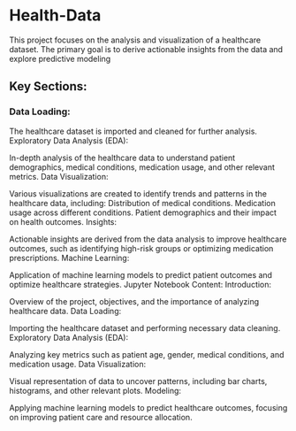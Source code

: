 # Health-Data
This project focuses on the analysis and visualization of a healthcare dataset. The primary goal is to derive actionable insights from the data and explore predictive modeling

## Key Sections:
### Data Loading:

The healthcare dataset is imported and cleaned for further analysis.
Exploratory Data Analysis (EDA):

In-depth analysis of the healthcare data to understand patient demographics, medical conditions, medication usage, and other relevant metrics.
Data Visualization:

Various visualizations are created to identify trends and patterns in the healthcare data, including:
Distribution of medical conditions.
Medication usage across different conditions.
Patient demographics and their impact on health outcomes.
Insights:

Actionable insights are derived from the data analysis to improve healthcare outcomes, such as identifying high-risk groups or optimizing medication prescriptions.
Machine Learning:

Application of machine learning models to predict patient outcomes and optimize healthcare strategies.
Jupyter Notebook Content:
Introduction:

Overview of the project, objectives, and the importance of analyzing healthcare data.
Data Loading:

Importing the healthcare dataset and performing necessary data cleaning.
Exploratory Data Analysis (EDA):

Analyzing key metrics such as patient age, gender, medical conditions, and medication usage.
Data Visualization:

Visual representation of data to uncover patterns, including bar charts, histograms, and other relevant plots.
Modeling:

Applying machine learning models to predict healthcare outcomes, focusing on improving patient care and resource allocation.
